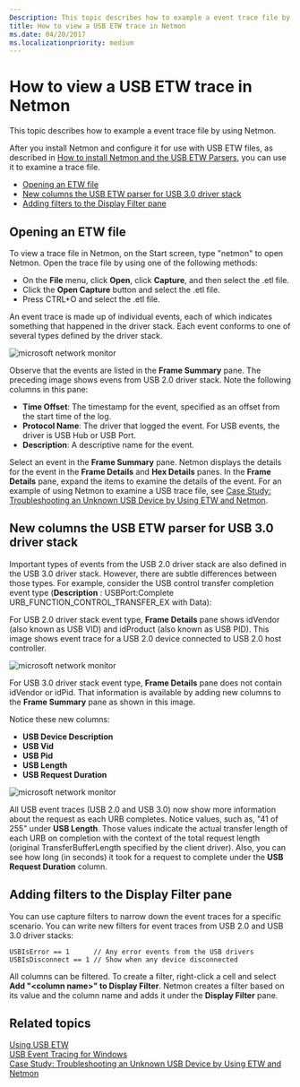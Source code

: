 ```yaml
---
Description: This topic describes how to example a event trace file by using Netmon.
title: How to view a USB ETW trace in Netmon
ms.date: 04/20/2017
ms.localizationpriority: medium
---
```


# How to view a USB ETW trace in Netmon


This topic describes how to example a event trace file by using Netmon.

After you install Netmon and configure it for use with USB ETW files, as described in [How to install Netmon and the USB ETW Parsers](how-to-install-netmon-and-the-netmon-usb-parser.md), you can use it to examine a trace file.

-   [Opening an ETW file](#opening-an-etw-file)
-   [New columns the USB ETW parser for USB 3.0 driver stack](#new-columns-the-usb-etw-parser-for-usb-3-0-driver-stack)
-   [Adding filters to the Display Filter pane](#adding-filters-to-the-display-filter-pane)

## Opening an ETW file


To view a trace file in Netmon, on the Start screen, type "netmon" to open Netmon. Open the trace file by using one of the following methods:

-   On the **File** menu, click **Open**, click **Capture**, and then select the .etl file.
-   Click the **Open Capture** button and select the .etl file.
-   Press CTRL+O and select the .etl file.

An event trace is made up of individual events, each of which indicates something that happened in the driver stack. Each event conforms to one of several types defined by the driver stack.

![microsoft network monitor](images/netmon-ui-intro.png)

Observe that the events are listed in the **Frame Summary** pane. The preceding image shows evens from USB 2.0 driver stack. Note the following columns in this pane:

-   **Time Offset**: The timestamp for the event, specified as an offset from the start time of the log.
-   **Protocol Name**: The driver that logged the event. For USB events, the driver is USB Hub or USB Port.
-   **Description**: A descriptive name for the event.

Select an event in the **Frame Summary** pane. Netmon displays the details for the event in the **Frame Details** and **Hex Details** panes. In the **Frame Details** pane, expand the items to examine the details of the event.
For an example of using Netmon to examine a USB trace file, see [Case Study: Troubleshooting an Unknown USB Device by Using ETW and Netmon](case-study--troubleshooting-an-unknown-usb-device-by-using-etw-and-netmon.md).

## New columns the USB ETW parser for USB 3.0 driver stack


Important types of events from the USB 2.0 driver stack are also defined in the USB 3.0 driver stack. However, there are subtle differences between those types. For example, consider the USB control transfer completion event type (**Description** : USBPort:Complete URB\_FUNCTION\_CONTROL\_TRANSFER\_EX with Data):

For USB 2.0 driver stack event type, **Frame Details** pane shows idVendor (also known as USB VID) and idProduct (also known as USB PID). This image shows event trace for a USB 2.0 device connected to USB 2.0 host controller.

![microsoft network monitor](images/vid-pid-usb2-0.png)

For USB 3.0 driver stack event type, **Frame Details** pane does not contain idVendor or idPid. That information is available by adding new columns to the **Frame Summary** pane as shown in this image.

Notice these new columns:

-   **USB Device Description**
-   **USB Vid**
-   **USB Pid**
-   **USB Length**
-   **USB Request Duration**

![microsoft network monitor](images/usb-3-netmon.png)

All USB event traces (USB 2.0 and USB 3.0) now show more information about the request as each URB completes. Notice values, such as, "41 of 255" under **USB Length**. Those values indicate the actual transfer length of each URB on completion with the context of the total request length (original TransferBufferLength specified by the client driver). Also, you can see how long (in seconds) it took for a request to complete under the **USB Request Duration** column.

## Adding filters to the Display Filter pane


You can use capture filters to narrow down the event traces for a specific scenario. You can write new filters for event traces from USB 2.0 and USB 3.0 driver stacks:

``` syntax
USBIsError == 1      // Any error events from the USB drivers
USBIsDisconnect == 1 // Show when any device disconnected
```

All columns can be filtered. To create a filter, right-click a cell and select **Add "&lt;column name&gt;" to Display Filter**. Netmon creates a filter based on its value and the column name and adds it under the **Display Filter** pane.

## Related topics
[Using USB ETW](using-usb-etw.md)  
[USB Event Tracing for Windows](usb-event-tracing-for-windows.md)  
[Case Study: Troubleshooting an Unknown USB Device by Using ETW and Netmon](case-study--troubleshooting-an-unknown-usb-device-by-using-etw-and-netmon.md)  



